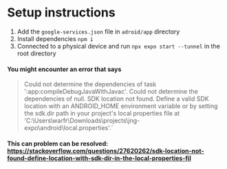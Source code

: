
# Setup instructions

1. Add the `google-services.json` file in `adroid/app` directory
2. Install dependencies `npm i`
3. Connected to a physical device and run `npx expo start --tunnel` in the root directory

#### You might encounter an error that says
>Could not determine the dependencies of task ':app:compileDebugJavaWithJavac'.
> Could not determine the dependencies of null.
   > SDK location not found. Define a valid SDK location with an ANDROID_HOME environment variable or by setting the sdk.dir path in your project's local properties file at 'C:\Users\warfr\Downloads\projects\jng-expo\android\local.properties'.`
#### This can problem can be resolved: https://stackoverflow.com/questions/27620262/sdk-location-not-found-define-location-with-sdk-dir-in-the-local-properties-fil
